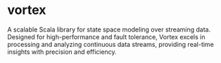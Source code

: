 # vortex
A scalable Scala library for state space modeling over streaming data. Designed for high-performance and fault tolerance, Vortex excels in processing and analyzing continuous data streams, providing real-time insights with precision and efficiency.
